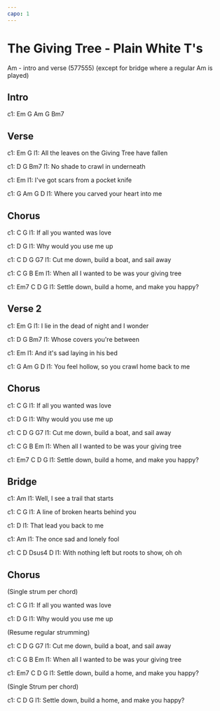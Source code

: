 ```yaml
---
capo: 1
---
```


# The Giving Tree - Plain White T's

Am - intro and verse (577555) (except for bridge where a regular Am is played)


## Intro
c1: Em G Am G Bm7


## Verse
c1: Em                                     G
l1: All the leaves on the Giving Tree have fallen

c1:             D        G        Bm7
l1: No shade to crawl in underneath

c1: Em
l1: I've got scars from a pocket knife

c1:       G               Am         G    D
l1: Where you carved your heart into me

## Chorus
c1:            C          G
l1: If all you wanted was love

c1:               D      G
l1: Why would you use me up

c1:        C     D                      G    G7
l1: Cut me down, build a boat, and sail away

c1:            C         G      B           Em
l1: When all I wanted to be was your giving tree

c1: Em7    C             D                  G
l1: Settle down, build a home, and make you happy?

## Verse 2
c1: Em                               G
l1: I lie in the dead of night and I wonder

c1:       D              G      Bm7
l1: Whose covers you're between

c1: Em
l1: And it's sad laying in his bed

c1:          G              Am                  G    D
l1: You feel hollow, so you crawl home back to me

## Chorus
c1:            C          G
l1: If all you wanted was love

c1:               D      G
l1: Why would you use me up

c1:        C     D                      G        G7
l1: Cut me down, build a boat, and sail away

c1:            C         G      B           Em
l1: When all I wanted to be was your giving tree

c1: Em7    C             D                  G
l1: Settle down, build a home, and make you happy?

## Bridge
c1: Am
l1: Well, I see a trail that starts

c1: C                         G
l1: A line of broken hearts behind you

c1:               D
l1: That lead you back to me

c1: Am
l1: The once sad and lonely fool

c1: C                              D     Dsus4 D
l1: With nothing left but roots to show, oh oh

## Chorus

(Single strum per chord)

c1:            C          G
l1: If all you wanted was love

c1:               D      G
l1: Why would you use me up

(Resume regular strumming)

c1:        C     D                      G     G7
l1: Cut me down, build a boat, and sail away

c1:            C         G      B           Em
l1: When all I wanted to be was your giving tree

c1: Em7    C             D                  G
l1: Settle down, build a home, and make you happy?

(Single Strum per chord)

c1:        C             D                  G
l1: Settle down, build a home, and make you happy?
